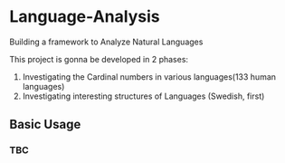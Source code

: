 # Language-Analysis



Building a framework to Analyze Natural Languages

This project is gonna be developed in 2 phases:

1. Investigating the Cardinal numbers in various languages(133 human languages)
2. Investigating interesting structures of Languages (Swedish, first)


## Basic Usage

### TBC